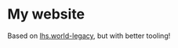 # My website

Based on [lhs.world-legacy](https://github.com/Leo310/lhs.world-legacy), but with better tooling!
